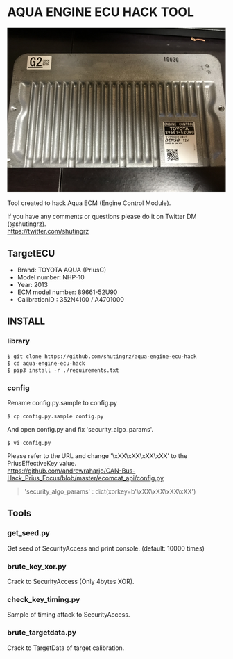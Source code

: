 # AQUA ENGINE ECU HACK TOOL
![aqua_ecm](aqua_ecm_image.png)

Tool created to hack Aqua ECM (Engine Control Module).  

If you have any comments or questions please do it on Twitter DM (@shutingrz).  
https://twitter.com/shutingrz

## TargetECU
- Brand: TOYOTA AQUA (PriusC)
- Model number: NHP-10
- Year: 2013
- ECM model number: 89661-52U90
- CalibrationID : 352N4100 / A4701000


## INSTALL
### library
```
$ git clone https://github.com/shutingrz/aqua-engine-ecu-hack
$ cd aqua-engine-ecu-hack
$ pip3 install -r ./requirements.txt
```

### config
Rename config.py.sample to config.py
```
$ cp config.py.sample config.py
```

And open config.py and fix 'security_algo_params'.
```
$ vi config.py
```

Please refer to the URL and change '\xXX\xXX\xXX\xXX' to the PriusEffectiveKey value.  
https://github.com/andrewraharjo/CAN-Bus-Hack_Prius_Focus/blob/master/ecomcat_api/config.py  
> 'security_algo_params'		: dict(xorkey=b'\xXX\xXX\xXX\xXX')

## Tools

### get_seed.py
Get seed of SecurityAccess and print console. (default: 10000 times)

### brute_key_xor.py
Crack to SecurityAccess (Only 4bytes XOR).

### check_key_timing.py
Sample of timing attack to SecurityAccess.

### brute_targetdata.py
Crack to TargetData of target calibration.